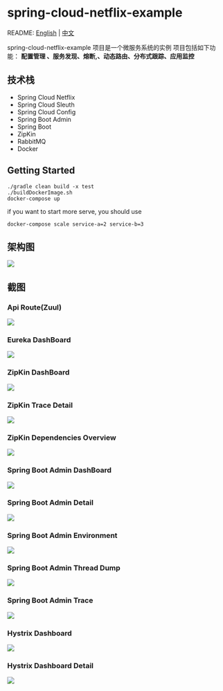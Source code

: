 # spring-cloud-netflix-example
README: [English](https://github.com/yidongnan/spring-cloud-netflix-example/blob/master/README.md) | [中文](https://github.com/yidongnan/spring-cloud-netflix-example/blob/master/README-zh.md)


spring-cloud-netflix-example 项目是一个微服务系统的实例
项目包括如下功能： **配置管理 、服务发现、熔断,、动态路由、分布式跟踪、应用监控**

## 技术栈
* Spring Cloud Netflix
* Spring Cloud Sleuth
* Spring Cloud Config
* Spring Boot Admin
* Spring Boot
* ZipKin
* RabbitMQ
* Docker

## Getting Started
```shell
./gradle clean build -x test
./buildDockerImage.sh
docker-compose up
```
if you want to start more serve, you should use 
```shell
docker-compose scale service-a=2 service-b=3  
```


## 架构图
[](url "title")
<img src="https://raw.githubusercontent.com/yidongnan/spring-cloud-netflix-example/master/screenshots/Architecture.png">

## 截图
### Api Route(Zuul)
[](url "title")
<img src="https://raw.githubusercontent.com/yidongnan/spring-cloud-netflix-example/master/screenshots/Selection_001.png">

### Eureka DashBoard
[](url "title")
<img src="https://raw.githubusercontent.com/yidongnan/spring-cloud-netflix-example/master/screenshots/Selection_002.png">

### ZipKin DashBoard
[](url "title")
<img src="https://raw.githubusercontent.com/yidongnan/spring-cloud-netflix-example/master/screenshots/Selection_003.png">

### ZipKin Trace Detail
[](url "title")
<img src="https://raw.githubusercontent.com/yidongnan/spring-cloud-netflix-example/master/screenshots/Selection_004.png">

### ZipKin Dependencies Overview
[](url "title")
<img src="https://raw.githubusercontent.com/yidongnan/spring-cloud-netflix-example/master/screenshots/Selection_005.png">

### Spring Boot Admin DashBoard
[](url "title")
<img src="https://raw.githubusercontent.com/yidongnan/spring-cloud-netflix-example/master/screenshots/Selection_006.png">

### Spring Boot Admin Detail
[](url "title")
<img src="https://raw.githubusercontent.com/yidongnan/spring-cloud-netflix-example/master/screenshots/Selection_007.png">

### Spring Boot Admin Environment
[](url "title")
<img src="https://raw.githubusercontent.com/yidongnan/spring-cloud-netflix-example/master/screenshots/Selection_008.png">

### Spring Boot Admin Thread Dump
[](url "title")
<img src="https://raw.githubusercontent.com/yidongnan/spring-cloud-netflix-example/master/screenshots/Selection_009.png">

### Spring Boot Admin Trace
[](url "title")
<img src="https://raw.githubusercontent.com/yidongnan/spring-cloud-netflix-example/master/screenshots/Selection_010.png">

### Hystrix Dashboard
[](url "title")
<img src="https://raw.githubusercontent.com/yidongnan/spring-cloud-netflix-example/master/screenshots/Selection_011.png">

### Hystrix Dashboard Detail
[](url "title")
<img src="https://raw.githubusercontent.com/yidongnan/spring-cloud-netflix-example/master/screenshots/Selection_012.png">
